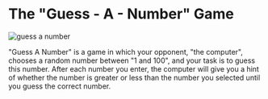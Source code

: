 # The "Guess - A - Number" Game

![guess a number](https://github.com/LazarinaBatcheva/Guess_A_Number_by_Lazarina_Batcheva/assets/134694151/c4dc43ef-daef-4881-8b3b-1b89417de9cd)


"Guess A Number" is a game in which your opponent, "the computer", chooses a random number between "1 and 100", and your task is to guess this number. After each number you enter, the computer will give you a hint of whether the number is greater or less than the number you selected until you guess the correct number.

